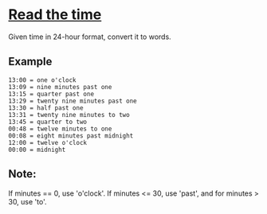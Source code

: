 # [Read the time](https://www.codewars.com/kata/read-the-time "https://www.codewars.com/kata/5c2b4182ac111c05cf388858")

Given time in 24-hour format, convert it to words. 

## Example

```
13:00 = one o'clock 
13:09 = nine minutes past one 
13:15 = quarter past one 
13:29 = twenty nine minutes past one
13:30 = half past one 
13:31 = twenty nine minutes to two
13:45 = quarter to two 
00:48 = twelve minutes to one
00:08 = eight minutes past midnight
12:00 = twelve o'clock
00:00 = midnight
```

## Note:

If minutes == 0, use 'o'clock'. If minutes <= 30, use 'past', and for minutes > 30, use 'to'. 